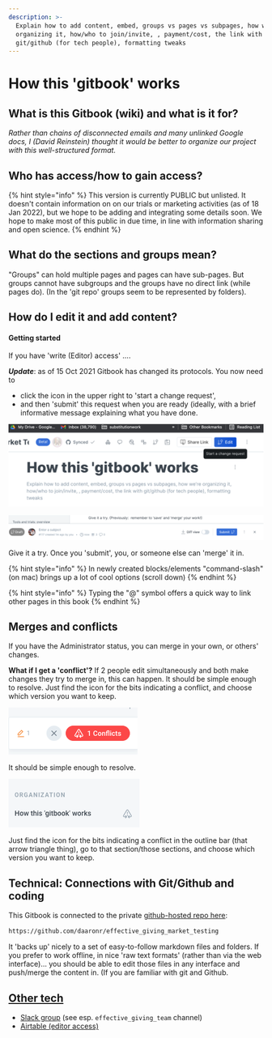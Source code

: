 ```yaml
---
description: >-
  Explain how to add content, embed, groups vs pages vs subpages, how we're
  organizing it, how/who to join/invite, , payment/cost, the link with
  git/github (for tech people), formatting tweaks
---
```


# How this 'gitbook' works

## What is this Gitbook (wiki) and what is it for?

_Rather than chains of disconnected emails and many unlinked Google docs, I (David Reinstein) thought it would be better to organize our project with this well-structured format._

## Who has access/how to gain access?

{% hint style="info" %}
This version is currently PUBLIC but unlisted. It doesn't contain information on on our trials or marketing activities (as of 18 Jan 2022), but we hope to be adding and integrating some details soon. We hope to make most of this public in due time, in line with information sharing and open science.
{% endhint %}

## What do the sections and groups mean?

"Groups" can hold multiple pages and pages can have sub-pages. But groups cannot have subgroups and the groups have no direct link (while pages do). (In the 'git repo' groups seem to be represented by folders).

## How do I edit it and add content?

#### Getting started

If you have 'write (Editor) access' ....

_**Update**_: as of 15 Oct 2021 Gitbook has changed its protocols. You now need to

* click the icon in the upper right to 'start a change request',
* and then 'submit' this request when you are ready (ideally, with a brief informative message explaining what you have done.

![](<../../.gitbook/assets/image (1) (1).png>)

![](<../../.gitbook/assets/image (2) (1) (1).png>)

Give it a try. Once you 'submit', you, or someone else can 'merge' it in.

{% hint style="info" %}
In newly created blocks/elements "command-slash" (on mac) brings up a lot of cool options (scroll down)
{% endhint %}

{% hint style="info" %}
Typing the "@" symbol offers a quick way to link other pages in this book
{% endhint %}

## Merges and conflicts

If you have the Administrator status, you can merge in your own, or others' changes.

**What if I get a 'conflict'?** If 2 people edit simultaneously and both make changes they try to merge in, this can happen. It should be simple enough to resolve. Just find the icon for the bits indicating a conflict, and choose which version you want to keep.

![](<../../.gitbook/assets/image (2) (2) (2) (1).png>)

It should be simple enough to resolve.

![](<../../.gitbook/assets/image (4).png>)

Just find the icon for the bits indicating a conflict in the outline bar (that arrow triangle thing), go to that section/those sections, and choose which version you want to keep.

## Technical: Connections with Git/Github and coding

This Gitbook is connected to the private [github-hosted repo here](https://github.com/daaronr/effective\_giving\_market\_testing):

```bash
https://github.com/daaronr/effective_giving_market_testing
```

It 'backs up' nicely to a set of easy-to-follow markdown files and folders. If you prefer to work offline, in nice 'raw text formats' (rather than via the web interface)... you should be able to edit those files in any interface and push/merge the content in. (If you are familiar with git and Github.

## [Other tech](other-tech.md)

* [Slack group](./#what-is-this-gitbook-wiki-and-what-is-it-for) (see esp. `effective_giving_team` channel)
* [Airtable (editor access)](https://airtable.com/invite/l?inviteId=invaagum9BDQbMsp3\&inviteToken=fb75210f65c46364093e8bdac82e92380728a0b878d121506180a15bac2b7b4b)
